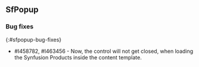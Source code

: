 ## SfPopup

### Bug fixes
{:#sfpopup-bug-fixes}

* \#I458782, \#I463456 - Now, the control will not get closed, when loading the Synfusion Products inside the content template.
